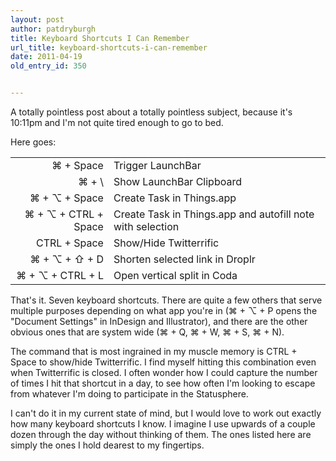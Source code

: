 ```yaml
---
layout: post
author: patdryburgh
title: Keyboard Shortcuts I Can Remember
url_title: keyboard-shortcuts-i-can-remember
date: 2011-04-19
old_entry_id: 350


---
```


A totally pointless post about a totally pointless subject, because it's 10:11pm and I'm not quite tired enough to go to bed.

Here goes:

<table cellspacing="0" border="0">
    <tr>
        <td align="right">&#8984; + Space</td>
        <td>Trigger LaunchBar</td>
    </tr>
    <tr>
        <td align="right">&#8984; + \</td>
        <td>Show LaunchBar Clipboard</td>
    </tr>
    <tr>
        <td align="right">&#8984; + &#8997; + Space</td>
        <td>Create Task in Things.app</td>
    </tr>
    <tr>
        <td align="right">&#8984; + &#8997; + CTRL + Space</td>
        <td>Create Task in Things.app and autofill note with selection</td>
    </tr>
    <tr>
        <td align="right">CTRL + Space</td>
        <td>Show/Hide Twitterrific</td>
    </tr>
    <tr>
        <td align="right">&#8984; + &#8997; + &#8679; + D</td>
        <td>Shorten selected link in Droplr</td>
    </tr>
    <tr>
        <td align="right">&#8984; + &#8997; + CTRL + L</td>
        <td>Open vertical split in Coda</td>
    </tr>
</table>

That's it. Seven keyboard shortcuts. There are quite a few others that serve multiple purposes depending on what app you're in (&#8984; + &#8997; + P opens the "Document Settings" in InDesign and Illustrator), and there are the other obvious ones that are system wide (&#8984; + Q, &#8984; + W, &#8984; + S, &#8984; + N).

The command that is most ingrained in my muscle memory is CTRL + Space to show/hide Twitterrific. I find myself hitting this combination even when Twitterrific is closed. I often wonder how I could capture the number of times I hit that shortcut in a day, to see how often I'm looking to escape from whatever I'm doing to participate in the Statusphere.

I can't do it in my current state of mind, but I would love to work out exactly how many keyboard shortcuts I know. I imagine I use upwards of a couple dozen through the day without thinking of them. The ones listed here are simply the ones I hold dearest to my fingertips.
